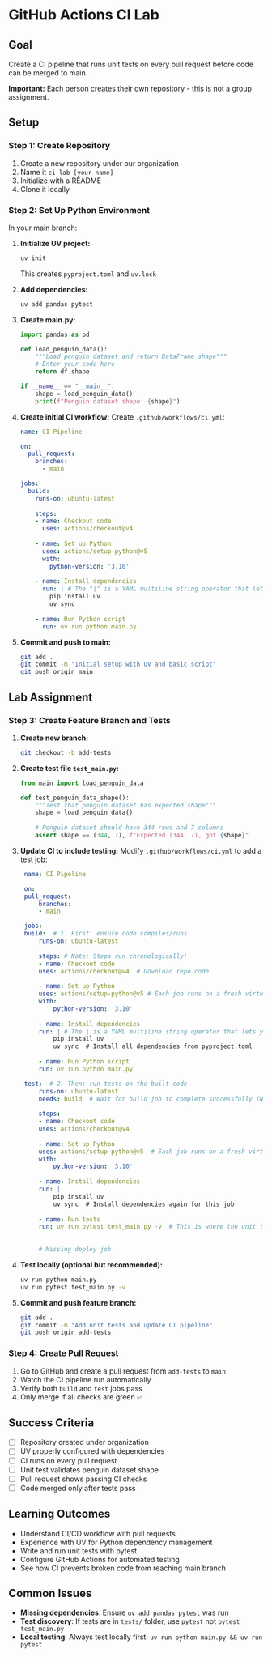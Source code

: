 # GitHub Actions CI Lab

## Goal
Create a CI pipeline that runs unit tests on every pull request before code can be merged to main.

**Important:** Each person creates their own repository - this is not a group assignment.

## Setup

### Step 1: Create Repository
1. Create a new repository under our organization
2. Name it `ci-lab-[your-name]` 
3. Initialize with a README
4. Clone it locally

### Step 2: Set Up Python Environment
In your main branch:

1. **Initialize UV project:**
   ```bash
   uv init
   ```
   This creates `pyproject.toml` and `uv.lock`

2. **Add dependencies:**
   ```bash
   uv add pandas pytest
   ```

3. **Create main.py:**
   ```python
   import pandas as pd

   def load_penguin_data():
       """Load penguin dataset and return DataFrame shape"""
       # Enter your code here
       return df.shape

   if __name__ == "__main__":
       shape = load_penguin_data()
       print(f"Penguin dataset shape: {shape}")
   ```

4. **Create initial CI workflow:**
   Create `.github/workflows/ci.yml`:
   ```yaml
   name: CI Pipeline

   on:
     pull_request:
       branches:
         - main

   jobs:
     build:
       runs-on: ubuntu-latest
       
       steps:
       - name: Checkout code
         uses: actions/checkout@v4
       
       - name: Set up Python
         uses: actions/setup-python@v5
         with:
           python-version: '3.10'
       
       - name: Install dependencies
         run: | # The "|" is a YAML multiline string operator that lets you write multiple commands across several lines
           pip install uv
           uv sync
       
       - name: Run Python script
         run: uv run python main.py
   ```

5. **Commit and push to main:**
   ```bash
   git add .
   git commit -m "Initial setup with UV and basic script"
   git push origin main
   ```

## Lab Assignment

### Step 3: Create Feature Branch and Tests
1. **Create new branch:**
   ```bash
   git checkout -b add-tests
   ```

2. **Create test file `test_main.py`:**
   ```python
   from main import load_penguin_data

   def test_penguin_data_shape():
       """Test that penguin dataset has expected shape"""
       shape = load_penguin_data()
       
       # Penguin dataset should have 344 rows and 7 columns
       assert shape == (344, 7), f"Expected (344, 7), got {shape}"
   ```

3. **Update CI to include testing:**
   Modify `.github/workflows/ci.yml` to add a test job:
   ```yaml
    name: CI Pipeline

    on:
    pull_request:
        branches:
        - main

    jobs:
    build:  # 1. First: ensure code compiles/runs
        runs-on: ubuntu-latest
        
        steps: # Note: Steps run chronologically!
        - name: Checkout code
        uses: actions/checkout@v4  # Download repo code
        
        - name: Set up Python
        uses: actions/setup-python@v5 # Each job runs on a fresh virtual machine
        with:
            python-version: '3.10' 
        
        - name: Install dependencies
        run: | # The | is a YAML multiline string operator that lets you write multiple commands across several lines.
            pip install uv
            uv sync  # Install all dependencies from pyproject.toml
        
        - name: Run Python script
        run: uv run python main.py 

    test:  # 2. Then: run tests on the built code
        runs-on: ubuntu-latest
        needs: build  # Wait for build job to complete successfully (Note: : Job Level Only)
        
        steps:
        - name: Checkout code
        uses: actions/checkout@v4 
        
        - name: Set up Python
        uses: actions/setup-python@v5  # Each job runs on a fresh virtual machine
        with:
            python-version: '3.10'
        
        - name: Install dependencies
        run: |
            pip install uv
            uv sync  # Install dependencies again for this job
        
        - name: Run tests
        run: uv run pytest test_main.py -v  # This is where the unit tests run!
            
        
        # Missing deploy job
   ```

4. **Test locally (optional but recommended):**
   ```bash
   uv run python main.py
   uv run pytest test_main.py -v
   ```

5. **Commit and push feature branch:**
   ```bash
   git add .
   git commit -m "Add unit tests and update CI pipeline"
   git push origin add-tests
   ```

### Step 4: Create Pull Request
1. Go to GitHub and create a pull request from `add-tests` to `main`
2. Watch the CI pipeline run automatically
3. Verify both `build` and `test` jobs pass
4. Only merge if all checks are green ✅

## Success Criteria
- [ ] Repository created under organization
- [ ] UV properly configured with dependencies
- [ ] CI runs on every pull request
- [ ] Unit test validates penguin dataset shape
- [ ] Pull request shows passing CI checks
- [ ] Code merged only after tests pass

## Learning Outcomes
- Understand CI/CD workflow with pull requests
- Experience with UV for Python dependency management  
- Write and run unit tests with pytest
- Configure GitHub Actions for automated testing
- See how CI prevents broken code from reaching main branch

## Common Issues
- **Missing dependencies**: Ensure `uv add pandas pytest` was run
- **Test discovery**: If tests are in `tests/` folder, use `pytest` not `pytest test_main.py`
- **Local testing**: Always test locally first: `uv run python main.py && uv run pytest`
